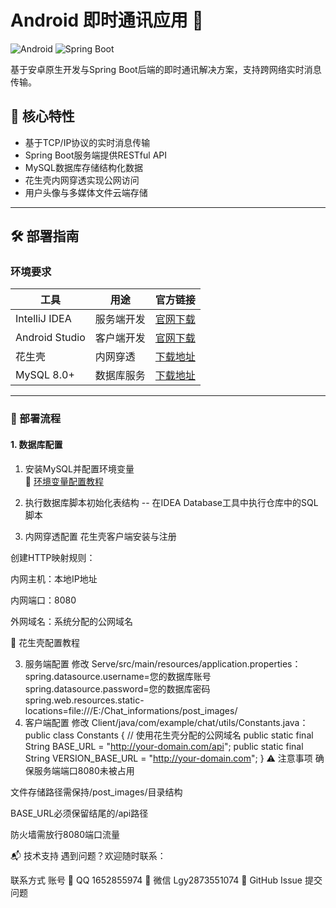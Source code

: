 # Android 即时通讯应用 🚀

![Android](https://img.shields.io/badge/Android-3DDC84?style=for-the-badge&logo=android&logoColor=white)
![Spring Boot](https://img.shields.io/badge/Spring_Boot-6DB33F?style=for-the-badge&logo=spring-boot&logoColor=white)

基于安卓原生开发与Spring Boot后端的即时通讯解决方案，支持跨网络实时消息传输。

## 🌟 核心特性
- 基于TCP/IP协议的实时消息传输
- Spring Boot服务端提供RESTful API
- MySQL数据库存储结构化数据
- 花生壳内网穿透实现公网访问
- 用户头像与多媒体文件云端存储

---

## 🛠️ 部署指南

### 环境要求
| 工具                | 用途                     | 官方链接                          |
|---------------------|--------------------------|-----------------------------------|
| IntelliJ IDEA       | 服务端开发               | [官网下载](https://www.jetbrains.com/idea/) |
| Android Studio      | 客户端开发               | [官网下载](https://developer.android.com/studio) |
| 花生壳              | 内网穿透                 | [下载地址](https://hsk.oray.com) |
| MySQL 8.0+          | 数据库服务               | [下载地址](https://dev.mysql.com/downloads/mysql) |

---

### 🚦 部署流程

#### 1. 数据库配置
1. 安装MySQL并配置环境变量  
   📖 [环境变量配置教程](https://blog.csdn.net/qq_52853542/article/details/124669072)
2. 执行数据库脚本初始化表结构
-- 在IDEA Database工具中执行仓库中的SQL脚本
   
2. 内网穿透配置
花生壳客户端安装与注册

创建HTTP映射规则：

内网主机：本地IP地址

内网端口：8080

外网域名：系统分配的公网域名

📌 花生壳配置教程

3. 服务端配置
修改 Serve/src/main/resources/application.properties：<br>spring.datasource.username=您的数据库账号<br>spring.datasource.password=您的数据库密码<br>spring.web.resources.static-locations=file:///E:/Chat_informations/post_images/
4. 客户端配置
修改 Client/java/com/example/chat/utils/Constants.java：
public class Constants {
    // 使用花生壳分配的公网域名
    public static final String BASE_URL = "http://your-domain.com/api";
    public static final String VERSION_BASE_URL = "http://your-domain.com";
}
⚠️ 注意事项
确保服务端端口8080未被占用

文件存储路径需保持/post_images/目录结构

BASE_URL必须保留结尾的/api路径

防火墙需放行8080端口流量

📬 技术支持
遇到问题？欢迎随时联系：

联系方式	账号
📧 QQ	1652855974
💬 微信	Lgy2873551074
🐛 GitHub Issue	提交问题
